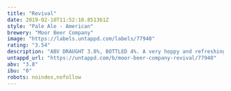 ```yaml
---
title: "Revival"
date: 2019-02-10T11:52:18.851361Z
style: "Pale Ale - American"
brewery: "Moor Beer Company"
image: "https://labels.untappd.com/labels/77940"
rating: "3.54"
description: "ABV DRAUGHT 3.8%, BOTTLED 4%. A very hoppy and refreshing bitter, brewed to celebrate the revival of the brewery, and meant to revive you when you need it. Light in colour but not flavour thanks to a blend of Pale, Lager, Cara, Crystal and Wheat malts. The hops are a blend of American varieties, with American-style yeast providing a crisp finish.  For a beer relatively low in alcohol it has a very full flavour and drinks well above its strength, earning it a multitude of awards and setting the standard for the style.  A modern classic!"
untappd_url: "https://untappd.com/b/moor-beer-company-revival/77940"
abv: "3.8"
ibu: "0"
robots: noindex,nofollow
---
```

